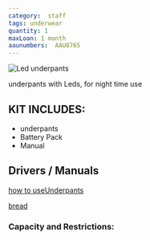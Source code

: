 ```yaml
---
category:  staff
tags: underwear
quantity: 1
maxLoan: 1 month
aaunumbers:  AAU8765
---
```

![Led underpants](pants.png)

underpants with Leds, for night time use
## KIT INCLUDES:
-  underpants
- Battery Pack
- Manual

## Drivers / Manuals
[how to useUnderpants](link1.html)

[bread](link2.html)



### Capacity and Restrictions:
